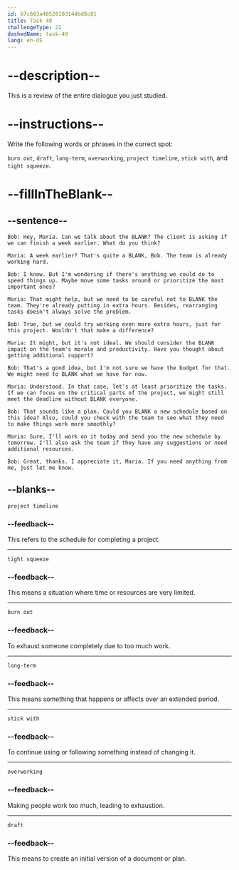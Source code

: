 ```yaml
---
id: 67c603a48520103144bd8c81
title: Task 49
challengeType: 22
dashedName: task-49
lang: en-US
---
```


<!-- REVIEW -->

# --description--

This is a review of the entire dialogue you just studied.

# --instructions--

Write the following words or phrases in the correct spot:

`burn out`, `draft`, `long-term`, `overworking`, `project timeline`, `stick with`, and `tight squeeze`.

# --fillInTheBlank--

## --sentence--

`Bob: Hey, Maria. Can we talk about the BLANK? The client is asking if we can finish a week earlier. What do you think?`

`Maria: A week earlier? That's quite a BLANK, Bob. The team is already working hard.`

`Bob: I know. But I'm wondering if there's anything we could do to speed things up. Maybe move some tasks around or prioritize the most important ones?`

`Maria: That might help, but we need to be careful not to BLANK the team. They're already putting in extra hours. Besides, rearranging tasks doesn't always solve the problem.`

`Bob: True, but we could try working even more extra hours, just for this project. Wouldn't that make a difference?`

`Maria: It might, but it's not ideal. We should consider the BLANK impact on the team's morale and productivity. Have you thought about getting additional support?`

`Bob: That's a good idea, but I'm not sure we have the budget for that. We might need to BLANK what we have for now.`

`Maria: Understood. In that case, let's at least prioritize the tasks. If we can focus on the critical parts of the project, we might still meet the deadline without BLANK everyone.`

`Bob: That sounds like a plan. Could you BLANK a new schedule based on this idea? Also, could you check with the team to see what they need to make things work more smoothly?`

`Maria: Sure, I'll work on it today and send you the new schedule by tomorrow. I'll also ask the team if they have any suggestions or need additional resources.`

`Bob: Great, thanks. I appreciate it, Maria. If you need anything from me, just let me know.`

## --blanks--

`project timeline`

### --feedback--

This refers to the schedule for completing a project.

---

`tight squeeze`

### --feedback--

This means a situation where time or resources are very limited.

---

`burn out`

### --feedback--

To exhaust someone completely due to too much work.

---

`long-term`

### --feedback--

This means something that happens or affects over an extended period.

---

`stick with`

### --feedback--

To continue using or following something instead of changing it.

---

`overworking`

### --feedback--

Making people work too much, leading to exhaustion.

---

`draft`

### --feedback--

This means to create an initial version of a document or plan.
